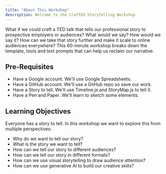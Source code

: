 ```yaml
---
title: "About This Workshop"
description: Welcome to the CrafTED Storytelling Workshop
---
```


What if we could craft a TED talk that tells our professional story to prospective employers or audiences? What would we say? How would we say it? How can we take that story further and make it scale to online audiences everywhere? This 60-minute workshop breaks down the template, tools and text prompts that can help us reclaim our narrative.

## Pre-Requisites
- Have a Google account. We'll use Google Spreadsheets.
- Have a GitHub account. We'll use a GitHub repo so save our work.
- Have a Story to tell. We'll use Timeline.js and StoryMap.js to tell it.
- Have a Pen and Paper. We'll learn to sketch some elements.

## Learning Objectives

Everyone has a story to tell. In this workshop we want to explore this from multiple perspectives:
 - Why do we want to tell our story?
 - What is the story we want to tell?
 - How can we tell our story to different audiences?
 - How can we tell our story in different formats?
 - How can we use visual storytelling to draw audience attention?
 - How can we use generative AI to build our creative skills?